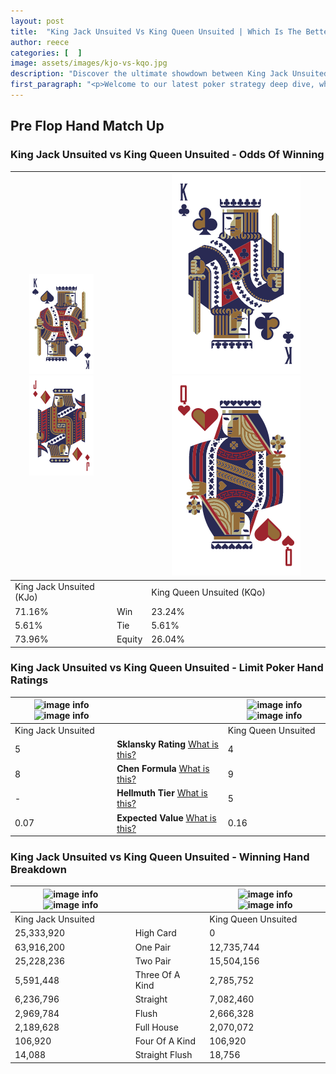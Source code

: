 ```yaml
---
layout: post
title:  "King Jack Unsuited Vs King Queen Unsuited | Which Is The Better Hand In Poker? A Complete Guide"
author: reece
categories: [  ]
image: assets/images/kjo-vs-kqo.jpg
description: "Discover the ultimate showdown between King Jack Unsuited and King Queen Unsuited in poker! Uncover the odds, strategies, and scenarios where one hand triumphs over the other. Get ready to up your poker game with this thrilling analysis."
first_paragraph: "<p>Welcome to our latest poker strategy deep dive, where we're pitting two distinct hands against each other in a high-stakes showdown: King Jack Unsuited vs King Queen Unsuited.</p><p>In the dynamic world of poker, every decision counts, and knowing which hand holds the upper hand is key to your success at the table.</p><p>In this article, we'll dissect these two hands, explore the scenarios where one dominates the other, and equip you with the knowledge to make strategic choices that can tip the odds in your favor.</p><p>Get ready to unravel the intriguing dynamics of these poker hands and elevate your game to new heights.</p>"
---
```




[comment]: # (sp0)

## Pre Flop Hand Match Up

<div class="table hand-ratings" markdown="1"> 



### King Jack Unsuited vs King Queen Unsuited - Odds Of Winning


    
| ![image info](assets/images/hand1/K.png) ![image info](assets/images/hand1/jo.png) |  | ![image info](assets/images/hand2/K.png) ![image info](assets/images/hand2/qo.png) |
| -------- | -------- | -------- |
| King Jack Unsuited (KJo) |  | King Queen Unsuited (KQo) |
| 71.16% | Win | 23.24% |
| 5.61% | Tie | 5.61% |
| 73.96% | Equity | 26.04% |




[comment]: # (sp1)



### King Jack Unsuited vs King Queen Unsuited - Limit Poker Hand Ratings


    
| ![image info](https://www.riverpairs.com/assets/images/hand1/K.png) ![image info](https://www.riverpairs.com/assets/images/hand1/jo.png) |  | ![image info](https://www.riverpairs.com/assets/images/hand2/K.png) ![image info](https://www.riverpairs.com/assets/images/hand2/qo.png) |
| -------- | -------- | -------- |
| King Jack Unsuited |  | King Queen Unsuited |
| 5 | **Sklansky Rating** [What is this?](/sklansky-rating-explained) | 4 |
| 8 | **Chen Formula** [What is this?](/chen-formula-explained) | 9 |
| - | **Hellmuth Tier** [What is this?](/Hellmuth-tier-explained) | 5 |
| 0.07 | **Expected Value** [What is this?](/expected-value-explained) | 0.16 |




[comment]: # (sp2)



### King Jack Unsuited vs King Queen Unsuited - Winning Hand Breakdown


    
| ![image info](https://www.riverpairs.com/assets/images/hand1/K.png) ![image info](https://www.riverpairs.com/assets/images/hand1/jo.png) |  | ![image info](https://www.riverpairs.com/assets/images/hand2/K.png) ![image info](https://www.riverpairs.com/assets/images/hand2/qo.png) |
| -------- | -------- | -------- |
| King Jack Unsuited |  | King Queen Unsuited |
| 25,333,920 | High Card | 0 |
| 63,916,200 | One Pair | 12,735,744 |
| 25,228,236 | Two Pair | 15,504,156 |
| 5,591,448 | Three Of A Kind | 2,785,752 |
| 6,236,796 | Straight | 7,082,460 |
| 2,969,784 | Flush | 2,666,328 |
| 2,189,628 | Full House | 2,070,072 |
| 106,920 | Four Of A Kind | 106,920 |
| 14,088 | Straight Flush | 18,756 |




[comment]: # (sp3)



</div>

[comment]: # (sp4)



[comment]: # (sp5)


